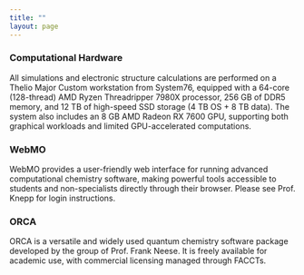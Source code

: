 ```yaml
---
title: ""
layout: page
---
```

### Computational Hardware
All simulations and electronic structure calculations are performed on a Thelio Major Custom workstation from System76, equipped with a 64-core (128-thread) AMD Ryzen Threadripper 7980X processor, 256 GB of DDR5 memory, and 12 TB of high-speed SSD storage (4 TB OS + 8 TB data). The system also includes an 8 GB AMD Radeon RX 7600 GPU, supporting both graphical workloads and limited GPU-accelerated computations.

### WebMO
WebMO provides a user-friendly web interface for running advanced computational chemistry software, making powerful tools accessible to students and non-specialists directly through their browser. Please see Prof. Knepp for login instructions.

### ORCA
ORCA is a versatile and widely used quantum chemistry software package developed by the group of Prof. Frank Neese. It is freely available for academic use, with commercial licensing managed through FACCTs.
